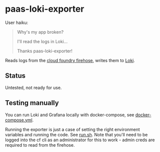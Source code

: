 paas-loki-exporter
==================

User haiku:

> Why's my app broken?
>
> I'll read the logs in Loki...
>
> Thanks paas-loki-exporter!

Reads logs from the [cloud foundry firehose](https://docs.cloudfoundry.org/loggregator/architecture.html#firehose),
writes them to [Loki](https://grafana.com/loki).

Status
------

Untested, not ready for use.

Testing manually
----------------

You can run Loki and Grafana locally with docker-compose, see
[docker-compose.yml](/scripts/docker-compose.yml).

Running the exporter is just a case of setting the right environment variables
and running the code. See [run.sh](/scripts/run.sh). Note that you'll need to
be logged into the cf cli as an administrator for this to work - admin creds
are required to read from the firehose.

